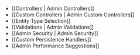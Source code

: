 - [[Controllers | Admin Controllers]]
- [[Custom Controllers | Admin Custom Controllers]]
- [[Entity Type Selection]]
- [[Validations | Admin Validations]]
- [[Admin Security | Admin Security]]
- [[Custom Persistence Handlers]]
- [[Admin Performance Suggestions]]
